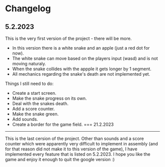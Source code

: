 <div dir="auto">

Changelog
===
5.2.2023
---
This is the very first version of the project - there will be more.
- In this version there is a white snake and an apple (just a red dot for now).
- The white snake can move based on the players input (wasd) and is not moving naturaly.
- When the snake collides with the appple it gets longer by 1 segment.
- All mechanics regarding the snake's death are not implemented yet.

Things I still need to do:
- Create a start screen.
- Make the snake progress on its own.
- Deal with the snakes death.
- Add a score counter.
- Make the snake green.
- Add sounds.
- Create a border for the game field.
===
21.2.2023
---
This is the last cersion of the project.
Other than sounds and a score counter which were apparently very difficult to implement in assembly (and for that reason did not make it to this version of the game), I have implemented every feature that is listed on 5.2.2023.
I hope you like the game and enjoy it enough to quit the google version :)
